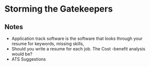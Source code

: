 # Storming the Gatekeepers







## Notes
- Application track software is the software that looks through your resume for keywords, missing skills,
- Should you write a resume for each job. The Cost -benefit analysis would be?
- ATS Suggestions
